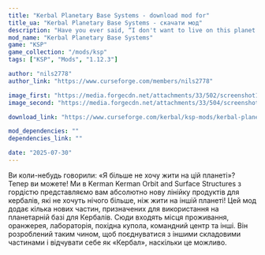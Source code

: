 ```yaml
---
title: "Kerbal Planetary Base Systems - download mod for"
title_ua: "Kerbal Planetary Base Systems - скачати мод"
description: "Have you ever said, “I don't want to live on this planet anymore”? Now you can! We at Kerman Kerman Orbit and Surface Structures are proud to present a brand new line of products for Kerbals who want nothing more than to live on another planet!"
mod_name: "Kerbal Planetary Base Systems"
game: "KSP"
game_collection: "/mods/ksp"
tags: ["KSP", "Mods", "1.12.3"]

author: "nils2778"
author_link: "https://www.curseforge.com/members/nils2778"

image_first: "https://media.forgecdn.net/attachments/33/502/screenshot1.png"
image_second: "https://media.forgecdn.net/attachments/33/504/screenshot22.png"

download_link: "https://www.curseforge.com/kerbal/ksp-mods/kerbal-planetary-base-systems/files/all?page=1&amp;pageSize=20"

mod_dependencies: ""
dependencies_link: ""

date: "2025-07-30"
---
```


Ви коли-небудь говорили: «Я більше не хочу жити на цій планеті»? Тепер ви можете! Ми в Kerman Kerman Orbit and Surface Structures з гордістю представляємо вам абсолютно нову лінійку продуктів для кербалів, які не хочуть нічого більше, ніж жити на іншій планеті!
Цей мод додає кілька нових частин, призначених для використання на планетарній базі для Кербалів. Сюди входять місця проживання, оранжерея, лабораторія, похідна купола, командний центр та інші. Він розроблений таким чином, щоб поєднуватися з іншими складовими частинами і відчувати себе як «Кербал», наскільки це можливо.